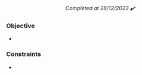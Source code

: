 <h1 align="center">
  <a href=""></a>
</h1>

<p align="center">
  <i align="center">Completed at 28/12/2023 ✔️</i>
</p>

### Objective

-

### Constraints

-